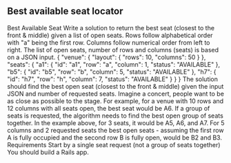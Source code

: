 ## Best available seat locator

Best Available Seat
Write a solution to return the best seat (closest to the front & middle) given a list of open seats. Rows follow alphabetical order with "a" being the first row. Columns follow numerical order from left to right.
The list of open seats, number of rows and columns (seats) is based on a JSON input.
{
   "venue": {
       "layout": {
           "rows": 10,
           "columns": 50
       }
   },
   "seats": {
       "a1": {
           "id": "a1",
           "row": "a",
           "column": 1,
           "status": "AVAILABLE"
       },
       "b5": {
           "id": "b5",
           "row": "b",
           "column": 5,
           "status": "AVAILABLE"
       },
       "h7": {
           "id": "h7",
           "row": "h",
           "column": 7,
           "status": "AVAILABLE"
       }
   }
}
The solution should find the best open seat (closest to the front & middle) given the input JSON and number of requested seats. Imagine a concert, people want to be as close as possible to the stage.
For example, for a venue with 10 rows and 12 columns with all seats open, the best seat would be A6.
If a group of seats is requested, the algorithm needs to find the best open group of seats together. In the example above, for 3 seats, it would be A5, A6, and A7.
For 5 columns and 2 requested seats the best open seats - assuming the first row A is fully occupied and the second row B is fully open, would be B2 and B3.
Requirements
Start by a single seat request (not a group of seats together)
You should build a Rails app.




